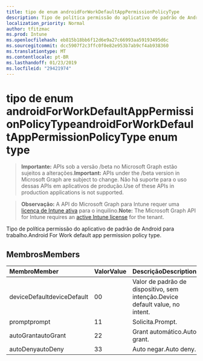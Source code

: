 ```yaml
---
title: tipo de enum androidForWorkDefaultAppPermissionPolicyType
description: Tipo de política permissão do aplicativo de padrão de Android para trabalho.
localization_priority: Normal
author: tfitzmac
ms.prod: Intune
ms.openlocfilehash: eb815b18bb6f12d6e9a27c66993aa59193495d6c
ms.sourcegitcommit: dcc5907f2c3ffc0f0e82e953b7ab9cf4ab938360
ms.translationtype: MT
ms.contentlocale: pt-BR
ms.lasthandoff: 01/23/2019
ms.locfileid: "29421974"
---
```

# <a name="androidforworkdefaultapppermissionpolicytype-enum-type"></a><span data-ttu-id="fabce-103">tipo de enum androidForWorkDefaultAppPermissionPolicyType</span><span class="sxs-lookup"><span data-stu-id="fabce-103">androidForWorkDefaultAppPermissionPolicyType enum type</span></span>

> <span data-ttu-id="fabce-104">**Importante:** APIs sob a versão /beta no Microsoft Graph estão sujeitos a alterações.</span><span class="sxs-lookup"><span data-stu-id="fabce-104">**Important:** APIs under the /beta version in Microsoft Graph are subject to change.</span></span> <span data-ttu-id="fabce-105">Não há suporte para o uso dessas APIs em aplicativos de produção.</span><span class="sxs-lookup"><span data-stu-id="fabce-105">Use of these APIs in production applications is not supported.</span></span>

> <span data-ttu-id="fabce-106">**Observação:** A API do Microsoft Graph para Intune requer uma [licença de Intune ativa](https://go.microsoft.com/fwlink/?linkid=839381) para o inquilino.</span><span class="sxs-lookup"><span data-stu-id="fabce-106">**Note:** The Microsoft Graph API for Intune requires an [active Intune license](https://go.microsoft.com/fwlink/?linkid=839381) for the tenant.</span></span>

<span data-ttu-id="fabce-107">Tipo de política permissão do aplicativo de padrão de Android para trabalho.</span><span class="sxs-lookup"><span data-stu-id="fabce-107">Android For Work default app permission policy type.</span></span>

## <a name="members"></a><span data-ttu-id="fabce-108">Membros</span><span class="sxs-lookup"><span data-stu-id="fabce-108">Members</span></span>
|<span data-ttu-id="fabce-109">Membro</span><span class="sxs-lookup"><span data-stu-id="fabce-109">Member</span></span>|<span data-ttu-id="fabce-110">Valor</span><span class="sxs-lookup"><span data-stu-id="fabce-110">Value</span></span>|<span data-ttu-id="fabce-111">Descrição</span><span class="sxs-lookup"><span data-stu-id="fabce-111">Description</span></span>|
|:---|:---|:---|
|<span data-ttu-id="fabce-112">deviceDefault</span><span class="sxs-lookup"><span data-stu-id="fabce-112">deviceDefault</span></span>|<span data-ttu-id="fabce-113">0</span><span class="sxs-lookup"><span data-stu-id="fabce-113">0</span></span>|<span data-ttu-id="fabce-114">Valor de padrão de dispositivo, sem intenção.</span><span class="sxs-lookup"><span data-stu-id="fabce-114">Device default value, no intent.</span></span>|
|<span data-ttu-id="fabce-115">prompt</span><span class="sxs-lookup"><span data-stu-id="fabce-115">prompt</span></span>|<span data-ttu-id="fabce-116">1</span><span class="sxs-lookup"><span data-stu-id="fabce-116">1</span></span>|<span data-ttu-id="fabce-117">Solicita.</span><span class="sxs-lookup"><span data-stu-id="fabce-117">Prompt.</span></span>|
|<span data-ttu-id="fabce-118">autoGrant</span><span class="sxs-lookup"><span data-stu-id="fabce-118">autoGrant</span></span>|<span data-ttu-id="fabce-119">2</span><span class="sxs-lookup"><span data-stu-id="fabce-119">2</span></span>|<span data-ttu-id="fabce-120">Grant automático.</span><span class="sxs-lookup"><span data-stu-id="fabce-120">Auto grant.</span></span>|
|<span data-ttu-id="fabce-121">autoDeny</span><span class="sxs-lookup"><span data-stu-id="fabce-121">autoDeny</span></span>|<span data-ttu-id="fabce-122">3</span><span class="sxs-lookup"><span data-stu-id="fabce-122">3</span></span>|<span data-ttu-id="fabce-123">Auto negar.</span><span class="sxs-lookup"><span data-stu-id="fabce-123">Auto deny.</span></span>|




